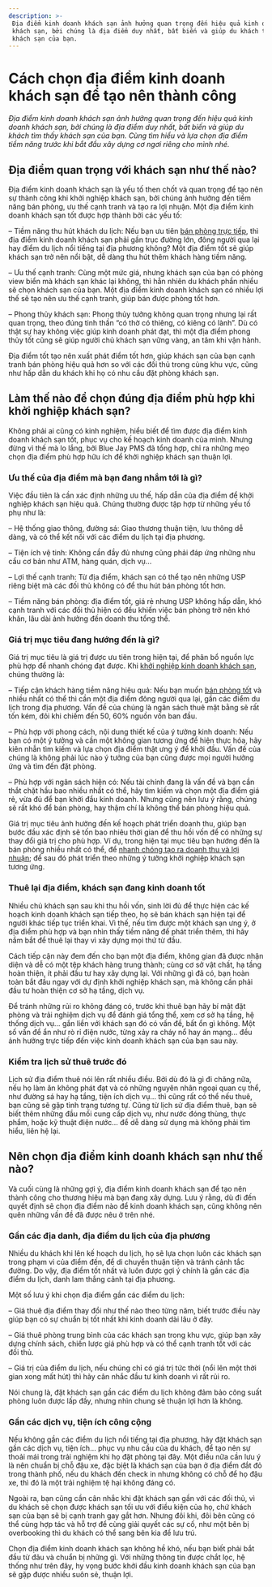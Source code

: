 ```yaml
---
description: >-
 Địa điểm kinh doanh khách sạn ảnh hưởng quan trọng đến hiệu quả kinh doanh
 khách sạn, bởi chúng là địa điểm duy nhất, bất biến và giúp du khách tìm thấy
 khách sạn của bạn.
---
```


# Cách chọn địa điểm kinh doanh khách sạn để tạo nên thành công

_Địa điểm kinh doanh khách sạn ảnh hưởng quan trọng đến hiệu quả kinh doanh khách sạn, bởi chúng là địa điểm duy nhất, bất biến và giúp du khách tìm thấy khách sạn của bạn. Cùng tìm hiểu và lựa chọn địa điểm tiềm năng trước khi bắt đầu xây dựng cơ ngơi riêng cho mình nhé._

## Địa điểm quan trọng với khách sạn như thế nào?

Địa điểm kinh doanh khách sạn là yếu tố then chốt và quan trọng để tạo nên sự thành công khi khởi nghiệp khách sạn, bởi chúng ảnh hưởng đến tiềm năng bán phòng, ưu thế cạnh tranh và tạo ra lợi nhuận. Một địa điểm kinh doanh khách sạn tốt được hợp thành bởi các yếu tố:

– Tiềm năng thu hút khách du lịch: Nếu bạn ưu tiên [bán phòng trực tiếp](https://bluejaypms.com/article/tai-sao-dat-phong-khach-san-truc-tiep-lai-la-kenh-ban-phong-tot-nhat-196), thì địa điểm kinh doanh khách sạn phải gần trục đường lớn, đông người qua lại hay điểm du lịch nổi tiếng tại địa phương không? Một địa điểm tốt sẽ giúp khách sạn trở nên nổi bật, dễ dàng thu hút thêm khách hàng tiềm năng.

– Ưu thế cạnh tranh: Cùng một mức giá, nhưng khách sạn của bạn có phòng view biển mà khách sạn khác lại không, thì hẳn nhiên du khách phần nhiều sẽ chọn khách sạn của bạn. Một địa điểm kinh doanh khách sạn có nhiều lợi thế sẽ tạo nên ưu thế cạnh tranh, giúp bán được phòng tốt hơn.

– Phong thủy khách sạn: Phong thủy tưởng không quan trọng nhưng lại rất quan trọng, theo đúng tinh thần “có thờ có thiêng, có kiêng có lành”. Dù có thật sự hay không việc giúp kinh doanh phát đạt, thì một địa điểm phong thủy tốt cũng sẽ giúp người chủ khách sạn vững vàng, an tâm khi vận hành.

Địa điểm tốt tạo nên xuất phát điểm tốt hơn, giúp khách sạn của bạn cạnh tranh bán phòng hiệu quả hơn so với các đối thủ trong cùng khu vực, cũng như hấp dẫn du khách khi họ có nhu cầu đặt phòng khách sạn.

## Làm thế nào để chọn đúng địa điểm phù hợp khi khởi nghiệp khách sạn?

Không phải ai cũng có kinh nghiệm, hiểu biết để tìm được địa điểm kinh doanh khách sạn tốt, phục vụ cho kế hoạch kinh doanh của mình. Nhưng đừng vì thế mà lo lắng, bởi Blue Jay PMS đã tổng hợp, chỉ ra những mẹo chọn địa điểm phù hợp hữu ích để khởi nghiệp khách sạn thuận lợi.

### Ưu thế của địa điểm mà bạn đang nhắm tới là gì?

Việc đầu tiên là cần xác định những ưu thế, hấp dẫn của địa điểm để khởi nghiệp khách sạn hiệu quả. Chúng thường được tập hợp từ những yếu tố phụ như là:

– Hệ thống giao thông, đường sá: Giao thương thuận tiện, lưu thông dễ dàng, và có thể kết nối với các điểm du lịch tại địa phương.

– Tiện ích vệ tinh: Không cần đầy đủ nhưng cũng phải đáp ứng những nhu cầu cơ bản như ATM, hàng quán, dịch vụ…

– Lợi thế cạnh tranh: Từ địa điểm, khách sạn có thể tạo nên những USP riêng biệt mà các đối thủ không có để thu hút bán phòng tốt hơn.

– Tiềm năng bán phòng: địa điểm tốt, giá rẻ nhưng USP không hấp dẫn, khó cạnh tranh với các đối thủ hiện có đều khiến việc bán phòng trở nên khó khăn, lâu dài ảnh hưởng đến doanh thu tổng thể.

### Giá trị mục tiêu đang hướng đến là gì?

Giá trị mục tiêu là giá trị được ưu tiên trong hiện tại, để phân bổ nguồn lực phù hợp để nhanh chóng đạt được. Khi [khởi nghiệp kinh doanh khách sạn](https://bluejaypms.com/article/khoi-nghiep-homestay-can-luu-y-gi-117), chúng thường là:

– Tiếp cận khách hàng tiềm năng hiệu quả: Nếu bạn muốn [bán phòng tốt](https://bluejaypms.com/article/nhung-cach-de-dat-duoc-nhieu-booking-tren-he-thong-website-khach-san-82) và nhiều nhất có thể thì cần một địa điểm đông người qua lại, gần các điểm du lịch trong địa phương. Vấn đề của chúng là ngân sách thuê mặt bằng sẽ rất tốn kém, đôi khi chiếm đến 50, 60% nguồn vốn ban đầu.

– Phù hợp với phong cách, nội dung thiết kế của ý tưởng kinh doanh: Nếu bạn có một ý tưởng và cần một không gian tương ứng để hiện thực hóa, hãy kiên nhẫn tìm kiếm và lựa chọn địa điểm thật ưng ý để khởi đầu. Vấn đề của chúng là không phải lúc nào ý tưởng của bạn cũng được mọi người hưởng ứng và tìm đến đặt phòng.

– Phù hợp với ngân sách hiện có: Nếu tài chính đang là vấn đề và bạn cần thắt chặt hầu bao nhiều nhất có thể, hãy tìm kiếm và chọn một địa điểm giá rẻ, vừa đủ để bạn khởi đầu kinh doanh. Nhưng cũng nên lưu ý rằng, chúng sẽ rất khó để bán phòng, hay thậm chí là không thể bán phòng hiệu quả.

Giá trị mục tiêu ảnh hưởng đến kế hoạch phát triển doanh thu, giúp bạn bước đầu xác định sẽ tốn bao nhiêu thời gian để thu hồi vốn để có những sự thay đổi giá trị cho phù hợp. Ví dụ, trong hiện tại mục tiêu bạn hướng đến là bán phòng nhiều nhất có thể, để [nhanh chóng tạo ra doanh thu và lợi nhuận](https://bluejaypms.com/article/nhung-chien-luoc-dinh-gia-khach-san-giup-toi-da-haa-loi-nhuan-210); để sau đó phát triển theo những ý tưởng khởi nghiệp khách sạn tương ứng.

### Thuê lại địa điểm, khách sạn đang kinh doanh tốt

Nhiều chủ khách sạn sau khi thu hồi vốn, sinh lời đủ để thực hiện các kế hoạch kinh doanh khách sạn tiếp theo, họ sẽ bán khách sạn hiện tại để người khác tiếp tục triển khai. Vì thế, nếu tìm được một khách sạn ưng ý, ở địa điểm phù hợp và bạn nhìn thấy tiềm năng để phát triển thêm, thì hãy nắm bắt để thuê lại thay vì xây dựng mọi thứ từ đầu.

Cách tiếp cận này đem đến cho bạn một địa điểm, không gian đã được nhận diện và dễ có một tệp khách hàng trung thành; cùng cơ sở vật chất, hạ tầng hoàn thiện, ít phải đầu tư hay xây dựng lại. Với những gì đã có, bạn hoàn toàn bắt đầu ngay với dự định khởi nghiệp khách sạn, mà không cần phải đầu tư hoàn thiện cơ sở hạ tầng, dịch vụ.

Để tránh những rủi ro không đáng có, trước khi thuê bạn hãy bí mật đặt phòng và trải nghiệm dịch vụ để đánh giá tổng thể, xem cơ sở hạ tầng, hệ thống dịch vụ… gắn liền với khách sạn đó có vấn đề, bất ổn gì không. Một số vấn đề ẩn như rò rỉ điện nước, từng xảy ra cháy nổ hay án mạng… đều ảnh hưởng trực tiếp đến việc kinh doanh khách sạn của bạn sau này.

### Kiểm tra lịch sử thuê trước đó

Lịch sử địa điểm thuê nói lên rất nhiều điều. Bởi dù đó là gì đi chăng nữa, nếu họ làm ăn không phát đạt và có những nguyên nhân ngoại quan cụ thể, như đường sá hay hạ tầng, tiện ích dịch vụ… thì cũng rất có thể nếu thuê, bạn cũng sẽ gặp tình trạng tương tự. Cũng từ lịch sử địa điểm thuê, bạn sẽ biết thêm những đầu mối cung cấp dịch vụ, như nước đóng thùng, thực phẩm, hoặc kỹ thuật điện nước… để dễ dàng sử dụng mà không phải tìm hiểu, liên hệ lại.

## Nên chọn địa điểm kinh doanh khách sạn như thế nào?

Và cuối cùng là những gợi ý, địa điểm kinh doanh khách sạn để tạo nên thành công cho thương hiệu mà bạn đang xây dựng. Lưu ý rằng, dù đi đến quyết định sẽ chọn địa điểm nào để kinh doanh khách sạn, cũng không nên quên những vấn đề đã được nêu ở trên nhé.

### Gần các địa danh, địa điểm du lịch của địa phương

Nhiều du khách khi lên kế hoạch du lịch, họ sẽ lựa chọn luôn các khách sạn trong phạm vi của điểm đến, để di chuyển thuận tiện và tránh cảnh tắc đường. Do vậy, địa điểm tốt nhất và luôn được gợi ý chính là gần các địa điểm du lịch, danh lam thắng cảnh tại địa phương.

Một số lưu ý khi chọn địa điểm gần các điểm du lịch:

– Giá thuê địa điểm thay đổi như thế nào theo từng năm, biết trước điều này giúp bạn có sự chuẩn bị tốt nhất khi kinh doanh dài lâu ở đây.

– Giá thuê phòng trung bình của các khách sạn trong khu vực, giúp bạn xây dựng chính sách, chiến lược giá phù hợp và có thể cạnh tranh tốt với các đối thủ.

– Giá trị của điểm du lịch, nếu chúng chỉ có giá trị tức thời (nổi lên một thời gian xong mất hút) thì hãy cân nhắc đầu tư kinh doanh vì rất rủi ro.

Nói chung là, đặt khách sạn gần các điểm du lịch không đảm bảo công suất phòng luôn được lấp đầy, nhưng nhìn chung sẽ thuận lợi hơn là không.

### Gần các dịch vụ, tiện ích công cộng

Nếu không gần các điểm du lịch nổi tiếng tại địa phương, hãy đặt khách sạn gần các dịch vụ, tiện ích… phục vụ nhu cầu của du khách, để tạo nên sự thoải mái trong trải nghiệm khi họ đặt phòng tại đây. Một điều nữa cần lưu ý là nên chuẩn bị chỗ đậu xe, đặc biệt là khách sạn của bạn ở địa điểm đắt đỏ trong thành phố, nếu du khách đến check in nhưng không có chỗ để họ đậu xe, thì đó là một trải nghiệm tệ hại không đáng có.

Ngoài ra, bạn cũng cần cân nhắc khi đặt khách sạn gần với các đối thủ, vì du khách sẽ chọn được khách sạn tối ưu với điều kiện của họ, chứ khách sạn của bạn sẽ bị cạnh tranh gay gắt hơn. Nhưng đôi khi, đôi bên cũng có thể cùng hợp tác và hỗ trợ để cùng giải quyết các sự cố, như một bên bị overbooking thì du khách có thể sang bên kia để lưu trú.

Chọn địa điểm kinh doanh khách sạn không hề khó, nếu bạn biết phải bắt đầu từ đâu và chuẩn bị những gì. Với những thông tin được chắt lọc, hệ thống như trên đây, hy vọng bước khởi đầu kinh doanh khách sạn của bạn sẽ gặp được nhiều suôn sẻ, thuận lợi.
